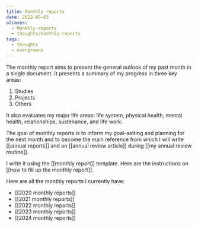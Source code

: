 ```yaml
---
title: Monthly reports
date: 2022-05-03
aliases:
  - Monthly-reports
  - thoughts/monthly-reports
tags:
  - thoughts
  - evergreens
---
```

The monthly report aims to present the general outlook of my past month in a single document. It presents a summary of my progress in three key areas:
1. Studies
2. Projects
3. Others

It also evaluates my major life areas: life system, physical health, mental health, relationships, sustenance, and life work.

The goal of monthly reports is to inform my goal-setting and planning for the next month and to become the main reference from which I will write [[annual reports]] and an [[annual review article]] during [[my annual review routine]].

I write it using the [[monthly report]] template. Here are the instructions on [[how to fill up the monthly report]].

Here are all the monthly reports I currently have:

- [[2020 monthly reports]]
- [[2021 monthly reports]]
- [[2022 monthly reports]]
- [[2023 monthly reports]]
- [[2024 monthly reports]]